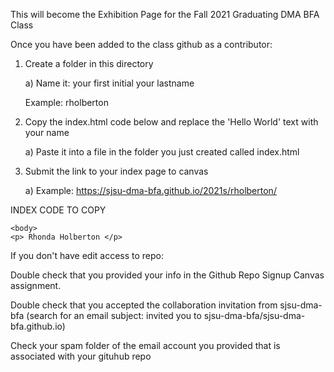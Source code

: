 This  will become the Exhibition Page for the Fall 2021 Graduating  DMA BFA Class

Once you have been added to the class github as a contributor:

1) Create a folder in this directory

    a) Name it: your first initial your lastname

      Example: rholberton

2) Copy the index.html code below and replace the 'Hello World'  text with your name

    a) Paste it into a file in the folder you just created called index.html

3) Submit the link to your index page to canvas

    a) Example: https://sjsu-dma-bfa.github.io/2021s/rholberton/



INDEX CODE TO COPY

<!DOCTYPE html>
<html lang="en">
	<head>
		<title>SJSU DMA FALL 2021 BFA Exhibition</title>
		<meta charset="utf-8">
		<meta name="viewport" content="width=device-width, user-scalable=no, minimum-scale=1.0, maximum-scale=1.0">
		<link type="text/css" rel="stylesheet" href="main.css">
	</head>

	<body>
    <p> Rhonda Holberton </p>

  </body>
</html>




If you don't have edit access to repo:

Double check that you provided your info in the Github Repo Signup Canvas assignment. 

Double check that you accepted the collaboration invitation from sjsu-dma-bfa (search for an email subject: invited you to sjsu-dma-bfa/sjsu-dma-bfa.github.io)

Check your spam folder of the email account you provided that is associated with your gituhub repo
 
